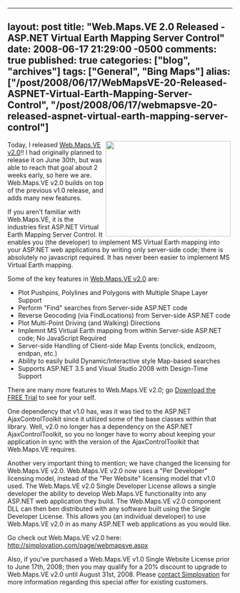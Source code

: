   ---
  layout: post
  title: "Web.Maps.VE 2.0 Released - ASP.NET Virtual Earth Mapping Server Control"
  date: 2008-06-17 21:29:00 -0500
  comments: true
  published: true
  categories: ["blog", "archives"]
  tags: ["General", "Bing Maps"]
  alias: ["/post/2008/06/17/WebMapsVE-20-Released-ASPNET-Virtual-Earth-Mapping-Server-Control", "/post/2008/06/17/webmapsve-20-released-aspnet-virtual-earth-mapping-server-control"]
  ---
<!-- more -->
<p>
<img style="width: 280px; height: 214px" src="/image.axd?picture=WebMapsVE20_SampleWebsite_001.png" alt="" hspace="4" width="280" height="214" align="right" />Today, I released <a href="http://simplovation.com/page/webmapsve.aspx">Web.Maps.VE v2.0</a>!! I had originally planned to release it on June 30th, but was able to reach that goal about 2 weeks early, so here we are. Web.Maps.VE v2.0 builds on top of the previous v1.0 release, and adds many new features. 
</p>
<p>
If you aren&#39;t familiar with Web.Maps.VE, it is the industries first ASP.NET Virtual Earth Mapping Server Control. It enables you (the developer) to implement MS Virtual Earth mapping into your ASP.NET web applications by writing only server-side code; there is absolutely no javascript required. It has never been easier to implement MS Virtual Earth mapping. 
</p>
<p>
Some of the key features in <a href="http://simplovation.com/page/webmapsve.aspx">Web.Maps.VE v2.0</a> are: 
</p>
<ul>
	<li>
	<div>
	Plot Pushpins, Polylines and Polygons with Multiple Shape Layer Support 
	</div>
	</li>
	<li>
	<div>
	Perform &quot;Find&quot; searches from Server-side ASP.NET code 
	</div>
	</li>
	<li>
	<div>
	Reverse Geocoding (via FindLocations) from Server-side ASP.NET code 
	</div>
	</li>
	<li>
	<div>
	Plot Multi-Point Driving (and Walking) Directions 
	</div>
	</li>
	<li>
	<div>
	Implemnt MS Virtual Earth mapping from within Server-side ASP.NET code; No JavaScript Required 
	</div>
	</li>
	<li>
	<div>
	Server-side Handling of Client-side Map Events (onclick, endzoom, endpan, etc.) 
	</div>
	</li>
	<li>
	<div>
	Ability to easily build Dynamic/Interactive style Map-based searches 
	</div>
	</li>
	<li>
	<div>
	Supports ASP.NET 3.5 and Visual Studio 2008 with Design-Time Support 
	</div>
	</li>
</ul>
<p>
There are many more features to Web.Maps.VE v2.0; go <a href="http://simplovation.com/download/#WEBMAPSVE20TRIAL" title="Download the Web.Maps.VE v2.0 FREE Trial!">Download the FREE Trial</a> to see for your self. 
</p>
<p>
One dependency that v1.0 has, was it was tied to the ASP.NET AjaxControlToolkit since it utilized some of the base classes within that library. Well, v2.0 no longer has a dependency on the ASP.NET AjaxControlToolkit, so you no longer have to worry about keeping your application in sync with the version of the AjaxControlToolkit that Web.Maps.VE requires. 
</p>
<p>
Another very important thing to mention; we have changed the licensing for Web.Maps.VE v2.0. Web.Maps.VE v2.0 now uses a &quot;Per Developer&quot; licensing model, instead of the &quot;Per Website&quot; licensing model that v1.0 used. The Web.Maps.VE v2.0 Single Developer License allows a single developer the ability to develop Web.Maps.VE functionality into any ASP.NET web application they build. The Web.Maps.VE v2.0 component DLL can then ben distributed with any software built using the Single Developer License. This allows you (an individual developer) to use Web.Maps.VE v2.0 in as many ASP.NET web applications as you would like. 
</p>
<p>
Go check&nbsp;out Web.Maps.VE v2.0&nbsp;here: <a href="http://simplovation.com/page/webmapsve.aspx">http://simplovation.com/page/webmapsve.aspx</a> 
</p>
<p>
Also, if you&#39;ve purchased a Web.Maps.VE v1.0 Single Website License prior to June 17th, 2008; then you may qualify for a 20% discount to upgrade to Web.Maps.VE v2.0 until August 31st, 2008. Please <a href="http://simplovation.com/contact/">contact Simplovation</a> for more information regarding this special offer for existing customers. 
</p>
